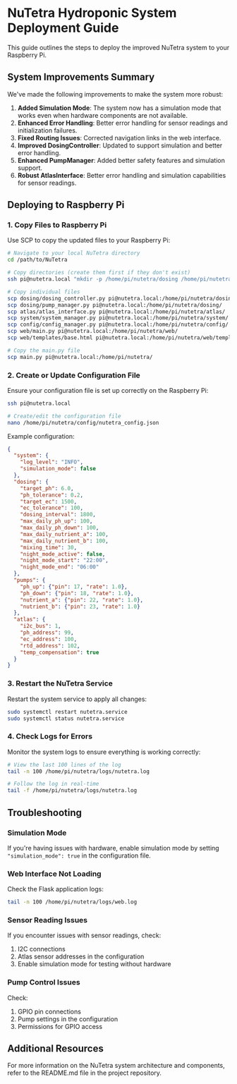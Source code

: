 # NuTetra Hydroponic System Deployment Guide

This guide outlines the steps to deploy the improved NuTetra system to your Raspberry Pi.

## System Improvements Summary

We've made the following improvements to make the system more robust:

1. **Added Simulation Mode**: The system now has a simulation mode that works even when hardware components are not available.
2. **Enhanced Error Handling**: Better error handling for sensor readings and initialization failures.
3. **Fixed Routing Issues**: Corrected navigation links in the web interface.
4. **Improved DosingController**: Updated to support simulation and better error handling.
5. **Enhanced PumpManager**: Added better safety features and simulation support.
6. **Robust AtlasInterface**: Better error handling and simulation capabilities for sensor readings.

## Deploying to Raspberry Pi

### 1. Copy Files to Raspberry Pi

Use SCP to copy the updated files to your Raspberry Pi:

```bash
# Navigate to your local NuTetra directory
cd /path/to/NuTetra

# Copy directories (create them first if they don't exist)
ssh pi@nutetra.local "mkdir -p /home/pi/nutetra/dosing /home/pi/nutetra/atlas /home/pi/nutetra/system /home/pi/nutetra/web"

# Copy individual files
scp dosing/dosing_controller.py pi@nutetra.local:/home/pi/nutetra/dosing/
scp dosing/pump_manager.py pi@nutetra.local:/home/pi/nutetra/dosing/
scp atlas/atlas_interface.py pi@nutetra.local:/home/pi/nutetra/atlas/
scp system/system_manager.py pi@nutetra.local:/home/pi/nutetra/system/
scp config/config_manager.py pi@nutetra.local:/home/pi/nutetra/config/
scp web/main.py pi@nutetra.local:/home/pi/nutetra/web/
scp web/templates/base.html pi@nutetra.local:/home/pi/nutetra/web/templates/

# Copy the main.py file
scp main.py pi@nutetra.local:/home/pi/nutetra/
```

### 2. Create or Update Configuration File

Ensure your configuration file is set up correctly on the Raspberry Pi:

```bash
ssh pi@nutetra.local

# Create/edit the configuration file
nano /home/pi/nutetra/config/nutetra_config.json
```

Example configuration:

```json
{
  "system": {
    "log_level": "INFO",
    "simulation_mode": false
  },
  "dosing": {
    "target_ph": 6.0,
    "ph_tolerance": 0.2,
    "target_ec": 1500,
    "ec_tolerance": 100,
    "dosing_interval": 1800,
    "max_daily_ph_up": 100,
    "max_daily_ph_down": 100,
    "max_daily_nutrient_a": 100,
    "max_daily_nutrient_b": 100,
    "mixing_time": 30,
    "night_mode_active": false,
    "night_mode_start": "22:00",
    "night_mode_end": "06:00"
  },
  "pumps": {
    "ph_up": {"pin": 17, "rate": 1.0},
    "ph_down": {"pin": 18, "rate": 1.0},
    "nutrient_a": {"pin": 22, "rate": 1.0},
    "nutrient_b": {"pin": 23, "rate": 1.0}
  },
  "atlas": {
    "i2c_bus": 1,
    "ph_address": 99,
    "ec_address": 100,
    "rtd_address": 102,
    "temp_compensation": true
  }
}
```

### 3. Restart the NuTetra Service

Restart the system service to apply all changes:

```bash
sudo systemctl restart nutetra.service
sudo systemctl status nutetra.service
```

### 4. Check Logs for Errors

Monitor the system logs to ensure everything is working correctly:

```bash
# View the last 100 lines of the log
tail -n 100 /home/pi/nutetra/logs/nutetra.log

# Follow the log in real-time
tail -f /home/pi/nutetra/logs/nutetra.log
```

## Troubleshooting

### Simulation Mode

If you're having issues with hardware, enable simulation mode by setting `"simulation_mode": true` in the configuration file.

### Web Interface Not Loading

Check the Flask application logs:

```bash
tail -n 100 /home/pi/nutetra/logs/web.log
```

### Sensor Reading Issues

If you encounter issues with sensor readings, check:
1. I2C connections
2. Atlas sensor addresses in the configuration
3. Enable simulation mode for testing without hardware

### Pump Control Issues

Check:
1. GPIO pin connections
2. Pump settings in the configuration
3. Permissions for GPIO access

## Additional Resources

For more information on the NuTetra system architecture and components, refer to the README.md file in the project repository. 